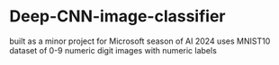 # Deep-CNN-image-classifier
built as a minor project for Microsoft season of AI 2024
uses MNIST10 dataset of 0-9 numeric digit images with numeric labels
